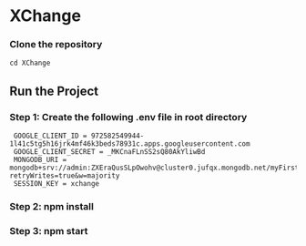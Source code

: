 # XChange
### Clone the repository
```
cd XChange
```
## Run the Project
### Step 1: Create the following .env file in root directory 
```
 GOOGLE_CLIENT_ID = 972582549944-1l41c5tg5h16jrk4mf46k3beds78931c.apps.googleusercontent.com
 GOOGLE_CLIENT_SECRET = _MKCnaFLnSS2sQ80AkYliwBd
 MONGODB_URI = mongodb+srv://admin:ZXEraQusSLpOwohv@cluster0.jufqx.mongodb.net/myFirstDatabase?retryWrites=true&w=majority
 SESSION_KEY = xchange
```
### Step 2: npm install
### Step 3: npm start
